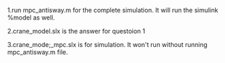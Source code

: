 1.run mpc_antisway.m for the complete simulation. It will run the simulink
%model as well.

2.crane_model.slx is the answer for questoion 1

3.crane_mode;_mpc.slx is for simulation. It won't run without running mpc_antisway.m file.
